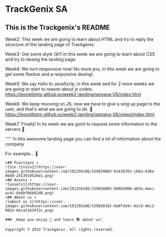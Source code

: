 # TrackGenix SA
## This is the Trackgenix's README
Week2:
This week we are going to learn about HTML and try to reply the structure of the landing page of Trackgenix.

Week3:
Get some style 😘!!! In this week we are going to learn about CSS and try to desing the landing page.

Week4:
We turn responsive now! No more pxs, in this week we are going to get some flexbox and a responsive desing!.

Week5:
We say hello to JavaScrip, in this week and for 2 more weeks we are going to start to reason about js codes.
https://leonellistro.github.io/week2-landing/semana-05/index.html

Week6:
We keep mooving on JS, now we have to give a sing up page to the user, and that's what we are going to do. 🥳
https://leonellistro.github.io/week2-landing/semana-06/views/index.html

Week7:
Finally! In tis week we are goint to request some information to the servers 🥳

'''''
In this awesome landing page you can find a lot of information about the company 

For example... 🧐
```
>## Functions ⬇
![Sin título1](https://user-images.githubusercontent.com/101256186/159829003-61416703-cb8a-430e-8648-2413919526e1.png)
>## Assets ⬇
![assets1](https://user-images.githubusercontent.com/101256186/159828805-9d0d1008-ab5a-4eec-ac4c-6b4bf66b82d8.png)
>## About us ⬇
![about us 1](https://user-images.githubusercontent.com/101256186/159828182-9e0f3e9c-02cd-4bc2-982e-8eca51b1972c.png)

### _Hope you enjoy 🎉 and learn 📚 about us!_ 

Copyright © 2022 Trackgenix. All rights reserved.
